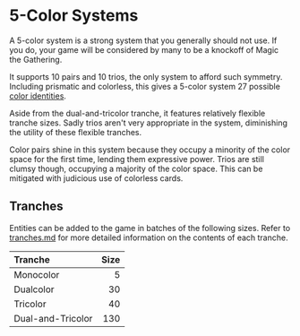 # 5-Color Systems

A 5-color system is a strong system that you generally should not use. If you do, your game will be considered by many to be a knockoff of Magic the Gathering.

It supports 10 pairs and 10 trios, the only system to afford such symmetry. Including prismatic and colorless, this gives a 5-color system 27 possible [color identities](./../color-identities.md).

Aside from the dual-and-tricolor tranche, it features relatively flexible tranche sizes. Sadly trios aren't very appropriate in the system, diminishing the utility of these flexible tranches.

Color pairs shine in this system because they occupy a minority of the color space for the first time, lending them expressive power. Trios are still clumsy though, occupying a majority of the color space. This can be mitigated with judicious use of colorless cards.

## Tranches

Entities can be added to the game in batches of the following sizes. Refer to [tranches.md](./../tranches.md) for more detailed information on the contents of each tranche.

| Tranche           | Size |
| :---------------- | ---: |
| Monocolor         |    5 |
| Dualcolor         |   30 |
| Tricolor          |   40 |
| Dual-and-Tricolor |  130 |
